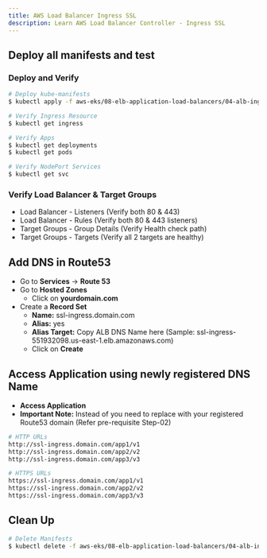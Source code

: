 ```yaml
---
title: AWS Load Balancer Ingress SSL
description: Learn AWS Load Balancer Controller - Ingress SSL
---
```


## Deploy all manifests and test
### Deploy and Verify
```bash
# Deploy kube-manifests
$ kubectl apply -f aws-eks/08-elb-application-load-balancers/04-alb-ingress-ssl/kube-manifests/.

# Verify Ingress Resource
$ kubectl get ingress

# Verify Apps
$ kubectl get deployments
$ kubectl get pods

# Verify NodePort Services
$ kubectl get svc
```

### Verify Load Balancer & Target Groups
- Load Balancer - Listeners (Verify both 80 & 443)
- Load Balancer - Rules (Verify both 80 & 443 listeners)
- Target Groups - Group Details (Verify Health check path)
- Target Groups - Targets (Verify all 2 targets are healthy)

## Add DNS in Route53
- Go to **Services** -> **Route 53**
- Go to **Hosted Zones**
    - Click on **yourdomain.com**
- Create a **Record Set**
    - **Name:** ssl-ingress.domain.com
    - **Alias:** yes
    - **Alias Target:** Copy ALB DNS Name here (Sample: ssl-ingress-551932098.us-east-1.elb.amazonaws.com)
    - Click on **Create**

## Access Application using newly registered DNS Name
- **Access Application**
- **Important Note:** Instead of you need to replace with your registered Route53 domain (Refer pre-requisite Step-02)
```bash
# HTTP URLs
http://ssl-ingress.domain.com/app1/v1
http://ssl-ingress.domain.com/app2/v2
http://ssl-ingress.domain.com/app3/v3

# HTTPS URLs
https://ssl-ingress.domain.com/app1/v1
https://ssl-ingress.domain.com/app2/v2
https://ssl-ingress.domain.com/app3/v3
```

## Clean Up
```bash
# Delete Manifests
$ kubectl delete -f aws-eks/08-elb-application-load-balancers/04-alb-ingress-ssl/kube-manifests/.
```